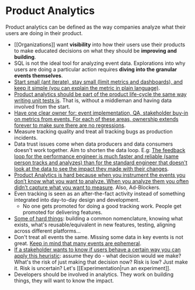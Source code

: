 # Product Analytics

Product analytics can be defined as the way companies analyze what their users are doing in their product.

- [[Organizations]] want **visibility** into how their users use their products to make educated decisions on what they should be **improving and building**.
- SQL is not the ideal tool for analyzing event data. Explorations into why users are doing a particular action requires **diving into the granular events themselves**.
- [Start small (ant iterate), stay small (limit metrics and dashboards), and keep it simple (you can explain the metric in plain language)](https://twitter.com/0xferruccio/status/1501983388399325191).
- [Product analytics should be part of the product life-cycle the same way writing unit tests is](https://youtu.be/qK6vAJKh6fo). That is, without a middleman and having data involved from the start.
- [Have one clear owner for: event implementation, QA, stakeholder buy-in on metrics from events. For each of these areas, ownership extends forever to make sure there are no regressions](https://twitter.com/sarahmk125/status/1521814508045582336).
- Measure tracking quality and treat all tracking bugs as production incidents.
- Data trust issues come when data producers and data consumers doesn't work together. Aim to shorten the data loop. E.g: [The feedback loop for the performance engineer is much faster and reliable (same person tracks and analyzes) than for the standard engineer that doesn't look at the data to see the impact they made with their changes](https://www.heavybit.com/library/podcasts/the-right-track/ep-8-defining-the-data-scientist-with-josh-wills-of-weavegrid/).
- [Product Analytics is hard because when you instrument the events you don’t know what you want to analyze. When you analyze them you often didn’t capture what you want to measure](https://twitter.com/pedram_navid/status/1511362347490631782). Also, Ad-Blockers.
- Even tracking is seen as an after-the-fact activity instead of something integrated into day-to-day design and development.
  - No one gets promoted for doing a good tracking work. People get promoted for delivering features.
- [Some of hard things](https://twitter.com/_MRogers/status/1511426752735760392): building a common nomenclature, knowing what exists, what's reusable/equivalent in new features, testing, aligning across different platforms...
- Don't treat all events the same. Missing some data in key events is not great. [Keep in mind that many events are ephemeral](https://twitter.com/johncutlefish/status/1511596224964534278).
- [If a stakeholder wants to know if users behave a certain way you can apply this heuristic](https://twitter.com/teej_m/status/1456719714420289536): assume they do - what decision would we make? What's the risk of just making that decision now? Risk is low? Just make it. Risk is uncertain? Let's [[Experimentation|run an experiment]].
- Developers should be involved in analytics. They work on building things, they will want to know the impact.
